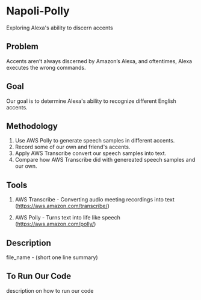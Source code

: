 # Napoli-Polly
Exploring Alexa's ability to discern accents

## Problem
Accents aren’t always discerned by Amazon’s Alexa, and oftentimes, Alexa executes the wrong commands.

## Goal 
Our goal is to determine Alexa's ability to recognize different English accents.

## Methodology 
1. Use AWS Polly to generate speech samples in different accents. 
2. Record some of our own and friend's accents. 
3. Apply AWS Transcribe convert our speech samples into text.
4. Compare how AWS Transcribe did with genereated speech samples and our own. 

## Tools 
1. AWS Transcribe - Converting audio meeting recordings into text (https://aws.amazon.com/transcribe/)

2. AWS Polly - Turns text into life like speech (https://aws.amazon.com/polly/)

## Description 
file_name - (short one line summary) 


## To Run Our Code 
description on how to run our code 
